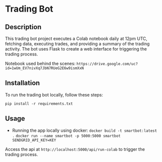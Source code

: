 # Trading Bot

## Description

This trading bot project executes a Colab notebook daily at 12pm UTC, fetching data, executing trades, and providing a summary of the trading activity. The bot uses Flask to create a web interface for triggering the trading process.

Notebook used behind the scenes:
`https://drive.google.com/uc?id=1wUm_EV7nivXq7JbN7RUeG2E6w9ismXxN`

## Installation

To run the trading bot locally, follow these steps:

`pip install -r requirements.txt`

## Usage

- Running the app locally using docker:
`docker build -t smartbot:latest .`
`docker run --name smartbot -p 5000:5000 smartbot SENDGRID_API_KEY=KEY`

Access the api at `http://localhost:5000/api/run-colab` to trigger the trading process.
